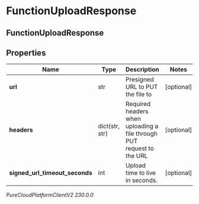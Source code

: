 # FunctionUploadResponse

## FunctionUploadResponse

## Properties

|Name | Type | Description | Notes|
|------------ | ------------- | ------------- | -------------|
| **url** | str | Presigned URL to PUT the file to | [optional] |
| **headers** | dict(str, str) | Required headers when uploading a file through PUT request to the URL | [optional] |
| **signed_url_timeout_seconds** | int | Upload time to live in seconds. | [optional] |



_PureCloudPlatformClientV2 230.0.0_
